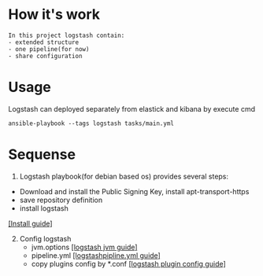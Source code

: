 # How it's work

	In this project logstash contain:
	- extended structure
	- one pipeline(for now)
	- share configuration 

# Usage
Logstash can deployed separately from elastick and kibana by execute cmd
```
ansible-playbook --tags logstash tasks/main.yml
```
# Sequense

1. Logstash playbook(for debian based os) provides several steps:
 - Download and install the Public Signing Key, install apt-transport-https 
 - save repository definition
 - install logstash

 [[Install guide]](https://www.elastic.co/guide/en/logstash/current/installing-logstash.html)

2. Config logstash 
	- jvm.options [[logstash jvm guide]](https://www.elastic.co/guide/en/logstash/current/jvm-settings.html)
	- pipeline.yml [[logstashpipline.yml guide]](https://www.elastic.co/guide/en/logstash/current/multiple-pipelines.html)
	- copy plugins config by \*.conf [[logstash plugin config guide]](https://www.elastic.co/guide/en/logstash/current/configuration-file-structure.html)
